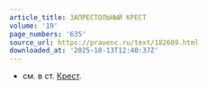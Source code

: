 ```yaml
---
article_title: ЗАПРЕСТОЛЬНЫЙ КРЕСТ
volume: '19'
page_numbers: '635'
source_url: https://pravenc.ru/text/182609.html
downloaded_at: '2025-10-13T12:40:37Z'
---
```


- см. в ст. [Крест](https://pravenc.ru/text/Крест.html).
